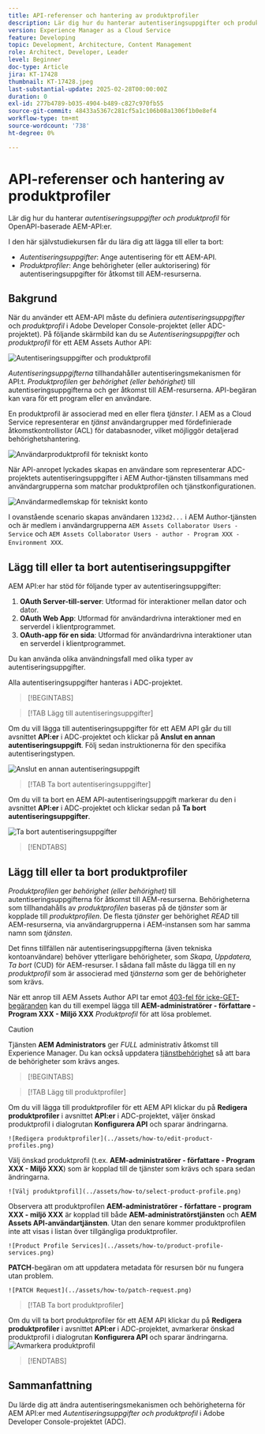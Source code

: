 ```yaml
---
title: API-referenser och hantering av produktprofiler
description: Lär dig hur du hanterar autentiseringsuppgifter och produktprofiler för AEM API:er.
version: Experience Manager as a Cloud Service
feature: Developing
topic: Development, Architecture, Content Management
role: Architect, Developer, Leader
level: Beginner
doc-type: Article
jira: KT-17428
thumbnail: KT-17428.jpeg
last-substantial-update: 2025-02-28T00:00:00Z
duration: 0
exl-id: 277b4789-b035-4904-b489-c827c970fb55
source-git-commit: 48433a5367c281cf5a1c106b08a1306f1b0e8ef4
workflow-type: tm+mt
source-wordcount: '738'
ht-degree: 0%

---
```


# API-referenser och hantering av produktprofiler

Lär dig hur du hanterar _autentiseringsuppgifter och produktprofil_ för OpenAPI-baserade AEM-API:er.

I den här självstudiekursen får du lära dig att lägga till eller ta bort:

- _Autentiseringsuppgifter_: Ange autentisering för ett AEM-API.
- _Produktprofiler_: Ange behörigheter (eller auktorisering) för autentiseringsuppgifter för åtkomst till AEM-resurserna.

## Bakgrund

När du använder ett AEM-API måste du definiera _autentiseringsuppgifter_ och _produktprofil_ i Adobe Developer Console-projektet (eller ADC-projektet). På följande skärmbild kan du se _Autentiseringsuppgifter_ och _produktprofil_ för ett AEM Assets Author API:

![Autentiseringsuppgifter och produktprofil](../assets/how-to/API-Credentials-Product-Profile.png)

_Autentiseringsuppgifterna_ tillhandahåller autentiseringsmekanismen för API:t. _Produktprofilen_ ger _behörighet (eller behörighet)_ till autentiseringsuppgifterna och ger åtkomst till AEM-resurserna. API-begäran kan vara för ett program eller en användare.

En produktprofil är associerad med en eller flera _tjänster_. I AEM as a Cloud Service representerar en _tjänst_ användargrupper med fördefinierade åtkomstkontrollistor (ACL) för databasnoder, vilket möjliggör detaljerad behörighetshantering.

![Användarproduktprofil för tekniskt konto](../assets/s2s/technical-account-user-product-profile.png)

När API-anropet lyckades skapas en användare som representerar ADC-projektets autentiseringsuppgifter i AEM Author-tjänsten tillsammans med användargrupperna som matchar produktprofilen och tjänstkonfigurationen.

![Användarmedlemskap för tekniskt konto](../assets/s2s/technical-account-user-membership.png)

I ovanstående scenario skapas användaren `1323d2...` i AEM Author-tjänsten och är medlem i användargrupperna `AEM Assets Collaborator Users - Service` och `AEM Assets Collaborator Users - author - Program XXX - Environment XXX`.

## Lägg till eller ta bort autentiseringsuppgifter

AEM API:er har stöd för följande typer av autentiseringsuppgifter:

1. **OAuth Server-till-server**: Utformad för interaktioner mellan dator och dator.
1. **OAuth Web App**: Utformad för användardrivna interaktioner med en serverdel i klientprogrammet.
1. **OAuth-app för en sida**: Utformad för användardrivna interaktioner utan en serverdel i klientprogrammet.

Du kan använda olika användningsfall med olika typer av autentiseringsuppgifter.

Alla autentiseringsuppgifter hanteras i ADC-projektet.

>[!BEGINTABS]

>[!TAB Lägg till autentiseringsuppgifter]

Om du vill lägga till autentiseringsuppgifter för ett AEM API går du till avsnittet **API:er** i ADC-projektet och klickar på **Anslut en annan autentiseringsuppgift**. Följ sedan instruktionerna för den specifika autentiseringstypen.

![Anslut en annan autentiseringsuppgift](../assets/how-to/connect-another-credential.png)

>[!TAB Ta bort autentiseringsuppgifter]

Om du vill ta bort en AEM API-autentiseringsuppgift markerar du den i avsnittet **API:er** i ADC-projektet och klickar sedan på **Ta bort autentiseringsuppgifter**.

![Ta bort autentiseringsuppgifter](../assets/how-to/delete-credential.png)


>[!ENDTABS]

## Lägg till eller ta bort produktprofiler

_Produktprofilen_ ger _behörighet (eller behörighet)_ till autentiseringsuppgifterna för åtkomst till AEM-resurserna. Behörigheterna som tillhandahålls av _produktprofilen_ baseras på de _tjänster_ som är kopplade till _produktprofilen_. De flesta _tjänster_ ger behörighet _READ_ till AEM-resurserna, via användargrupperna i AEM-instansen som har samma namn som _tjänsten_.

Det finns tillfällen när autentiseringsuppgifterna (även tekniska kontoanvändare) behöver ytterligare behörigheter, som _Skapa, Uppdatera, Ta bort_ (CUD) för AEM-resurser. I sådana fall måste du lägga till en ny _produktprofil_ som är associerad med _tjänsterna_ som ger de behörigheter som krävs.

När ett anrop till AEM Assets Author API tar emot [403-fel för icke-GET-begäranden](../use-cases/invoke-api-using-oauth-s2s.md#403-error-for-non-get-requests) kan du till exempel lägga till **AEM-administratörer - författare - Program XXX - Miljö XXX** _Produktprofil_ för att lösa problemet.

>[!CAUTION]
>
>Tjänsten **AEM Administrators** ger _FULL_ administrativ åtkomst till Experience Manager. Du kan också uppdatera [tjänstbehörighet](./services-user-group-permission-management.md) så att bara de behörigheter som krävs anges.

>[!BEGINTABS]

>[!TAB Lägg till produktprofiler]

Om du vill lägga till produktprofiler för ett AEM API klickar du på **Redigera produktprofiler** i avsnittet **API:er** i ADC-projektet, väljer önskad produktprofil i dialogrutan **Konfigurera API** och sparar ändringarna.

    ![Redigera produktprofiler](../assets/how-to/edit-product-profiles.png)

Välj önskad produktprofil (t.ex. **AEM-administratörer - författare - Program XXX - Miljö XXX**) som är kopplad till de tjänster som krävs och spara sedan ändringarna.

    ![Välj produktprofil](../assets/how-to/select-product-profile.png)

Observera att produktprofilen **AEM-administratörer - författare - program XXX - miljö XXX** är kopplad till både **AEM-administratörstjänsten** och **AEM Assets API-användartjänsten**. Utan den senare kommer produktprofilen inte att visas i listan över tillgängliga produktprofiler.

    ![Product Profile Services](../assets/how-to/product-profile-services.png)

**PATCH**-begäran om att uppdatera metadata för resursen bör nu fungera utan problem.

    ![PATCH Request](../assets/how-to/patch-request.png)


>[!TAB Ta bort produktprofiler]

Om du vill ta bort produktprofiler för ett AEM API klickar du på **Redigera produktprofiler** i avsnittet **API:er** i ADC-projektet, avmarkerar önskad produktprofil i dialogrutan **Konfigurera API** och sparar ändringarna.
![Avmarkera produktprofil](../assets/how-to/deselect-product-profile.png)

>[!ENDTABS]

## Sammanfattning

Du lärde dig att ändra autentiseringsmekanismen och behörigheterna för AEM API:er med _Autentiseringsuppgifter och produktprofil_ i Adobe Developer Console-projektet (ADC).
